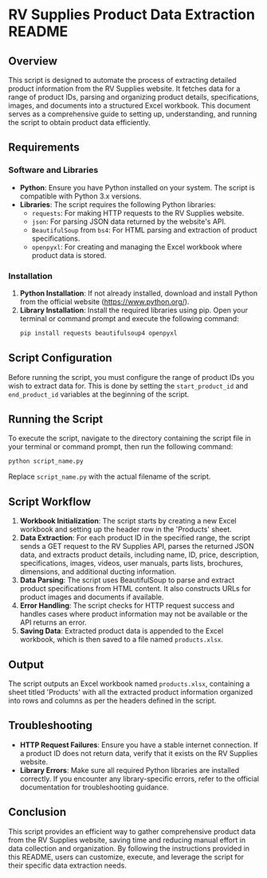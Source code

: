 # RV Supplies Product Data Extraction README

## Overview
This script is designed to automate the process of extracting detailed product information from the RV Supplies website. It fetches data for a range of product IDs, parsing and organizing product details, specifications, images, and documents into a structured Excel workbook. This document serves as a comprehensive guide to setting up, understanding, and running the script to obtain product data efficiently.

## Requirements

### Software and Libraries
- **Python**: Ensure you have Python installed on your system. The script is compatible with Python 3.x versions.
- **Libraries**: The script requires the following Python libraries:
  - `requests`: For making HTTP requests to the RV Supplies website.
  - `json`: For parsing JSON data returned by the website's API.
  - `BeautifulSoup` from `bs4`: For HTML parsing and extraction of product specifications.
  - `openpyxl`: For creating and managing the Excel workbook where product data is stored.

### Installation
1. **Python Installation**: If not already installed, download and install Python from the official website (https://www.python.org/).
2. **Library Installation**: Install the required libraries using pip. Open your terminal or command prompt and execute the following command:
   ```bash
   pip install requests beautifulsoup4 openpyxl
   ```

## Script Configuration
Before running the script, you must configure the range of product IDs you wish to extract data for. This is done by setting the `start_product_id` and `end_product_id` variables at the beginning of the script.

## Running the Script
To execute the script, navigate to the directory containing the script file in your terminal or command prompt, then run the following command:
```bash
python script_name.py
```
Replace `script_name.py` with the actual filename of the script.

## Script Workflow
1. **Workbook Initialization**: The script starts by creating a new Excel workbook and setting up the header row in the 'Products' sheet.
2. **Data Extraction**: For each product ID in the specified range, the script sends a GET request to the RV Supplies API, parses the returned JSON data, and extracts product details, including name, ID, price, description, specifications, images, videos, user manuals, parts lists, brochures, dimensions, and additional ducting information.
3. **Data Parsing**: The script uses BeautifulSoup to parse and extract product specifications from HTML content. It also constructs URLs for product images and documents if available.
4. **Error Handling**: The script checks for HTTP request success and handles cases where product information may not be available or the API returns an error.
5. **Saving Data**: Extracted product data is appended to the Excel workbook, which is then saved to a file named `products.xlsx`.

## Output
The script outputs an Excel workbook named `products.xlsx`, containing a sheet titled 'Products' with all the extracted product information organized into rows and columns as per the headers defined in the script.

## Troubleshooting
- **HTTP Request Failures**: Ensure you have a stable internet connection. If a product ID does not return data, verify that it exists on the RV Supplies website.
- **Library Errors**: Make sure all required Python libraries are installed correctly. If you encounter any library-specific errors, refer to the official documentation for troubleshooting guidance.

## Conclusion
This script provides an efficient way to gather comprehensive product data from the RV Supplies website, saving time and reducing manual effort in data collection and organization. By following the instructions provided in this README, users can customize, execute, and leverage the script for their specific data extraction needs.